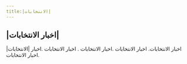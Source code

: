 ```yaml
---
title:|الانتخابات|
---
```


## |اخبار الانتخابات|

اخبار الانتخابات. اخبار الانتخابات .اخبار الانتخابات . اخبار الانتخابات .اخبار |الانتخابات| .اخبار الانتخابات
